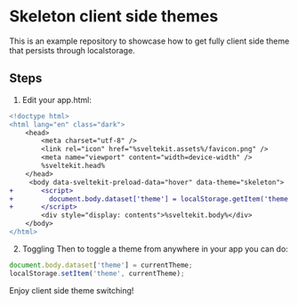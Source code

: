 # Skeleton client side themes

This is an example repository to showcase how to get fully client side theme that persists through localstorage.

## Steps

1. Edit your app.html:
```diff
<!doctype html>
<html lang="en" class="dark">
	<head>
		<meta charset="utf-8" />
		<link rel="icon" href="%sveltekit.assets%/favicon.png" />
		<meta name="viewport" content="width=device-width" />
		%sveltekit.head%
	</head>
     <body data-sveltekit-preload-data="hover" data-theme="skeleton">
+       <script>
+         document.body.dataset['theme'] = localStorage.getItem('theme') ?? 'skeleton';
+       </script>
		<div style="display: contents">%sveltekit.body%</div>
	</body>
</html>
```

2. Toggling
Then to toggle a theme from anywhere in your app you can do:
```js
document.body.dataset['theme'] = currentTheme;
localStorage.setItem('theme', currentTheme);
```

Enjoy client side theme switching!